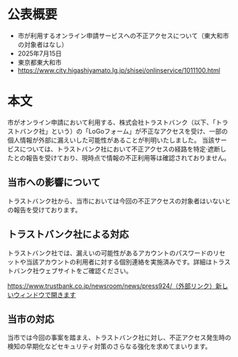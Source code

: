# 公表概要
- 市が利用するオンライン申請サービスへの不正アクセスについて（東大和市の対象者はなし）
- 2025年7月15日
- 東京都東大和市
- https://www.city.higashiyamato.lg.jp/shisei/onlinservice/1011100.html

# 本文
市がオンライン申請において利⽤する、株式会社トラストバンク（以下、「トラストバンク社」という）の「LoGoフォーム」が不正なアクセスを受け、⼀部の個⼈情報が外部に漏えいした可能性があることが判明いたしました。
当該サービスについては、トラストバンク社において不正アクセスの経路を特定‧遮断したとの報告を受けており、現時点で情報の不正利⽤等は確認されておりません。

## 当市への影響について
トラストバンク社から、当市においては今回の不正アクセスの対象者はいないとの報告を受けております。

## トラストバンク社による対応
トラストバンク社では、漏えいの可能性があるアカウントのパスワードのリセットや当該アカウントの利⽤者に対する個別連絡を実施済みです。詳細はトラストバンク社ウェブサイトをご確認ください。

https://www.trustbank.co.jp/newsroom/news/press924/（外部リンク）新しいウィンドウで開きます

## 当市の対応
当市では今回の事案を踏まえ、トラストバンク社に対し、不正アクセス発⽣時の検知の早期化などセキュリティ対策のさらなる強化を求めてまいります。
